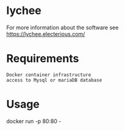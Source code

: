 # lychee
 For more information about the software see https://lychee.electerious.com/

 # Requirements
    Docker container infrastructure
    access to Mysql or mariaDB database

  # Usage
 docker run -p 80:80 -
